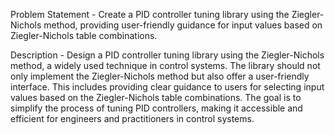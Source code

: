 Problem Statement - Create a PID controller tuning library using the Ziegler-Nichols method, providing user-friendly guidance for input values based on Ziegler-Nichols table combinations.

Description - Design a PID controller tuning library using the Ziegler-Nichols method, a widely used technique in control systems. The library should not only implement the Ziegler-Nichols method but also offer a user-friendly interface. This includes providing clear guidance to users for selecting input values based on the Ziegler-Nichols table combinations. The goal is to simplify the process of tuning PID controllers, making it accessible and efficient for engineers and practitioners in control systems.